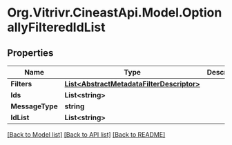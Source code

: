 
# Org.Vitrivr.CineastApi.Model.OptionallyFilteredIdList

## Properties

Name | Type | Description | Notes
------------ | ------------- | ------------- | -------------
**Filters** | [**List&lt;AbstractMetadataFilterDescriptor&gt;**](AbstractMetadataFilterDescriptor.md) |  | [optional] 
**Ids** | **List&lt;string&gt;** |  | [optional] 
**MessageType** | **string** |  | [optional] 
**IdList** | **List&lt;string&gt;** |  | [optional] 

[[Back to Model list]](../README.md#documentation-for-models)
[[Back to API list]](../README.md#documentation-for-api-endpoints)
[[Back to README]](../README.md)

